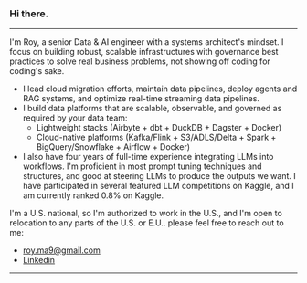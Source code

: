 ### Hi there.
---

I'm Roy, a senior Data & AI engineer with a systems architect's mindset. I focus on building robust, scalable infrastructures with governance best practices to solve real business problems, not showing off coding for coding's sake.

* I lead cloud migration efforts, maintain data pipelines, deploy agents and RAG systems, and optimize real-time streaming data pipelines.
* I build data platforms that are scalable, observable, and governed as required by your data team:
    * Lightweight stacks (Airbyte + dbt + DuckDB + Dagster + Docker)
    * Cloud-native platforms (Kafka/Flink + S3/ADLS/Delta + Spark + BigQuery/Snowflake + Airflow + Docker)
* I also have four years of full-time experience integrating LLMs into workflows. I'm proficient in most prompt tuning techniques and structures, and good at steering LLMs to produce the outputs we want. I have participated in several featured LLM competitions on Kaggle, and I am currently ranked 0.8% on Kaggle.

I'm a U.S. national, so I'm authorized to work in the U.S., and I'm open to relocation to any parts of the U.S. or E.U..
please feel free to reach out to me:  
- roy.ma9@gmail.com
- [Linkedin](https://www.linkedin.com/in/royma/)

---
